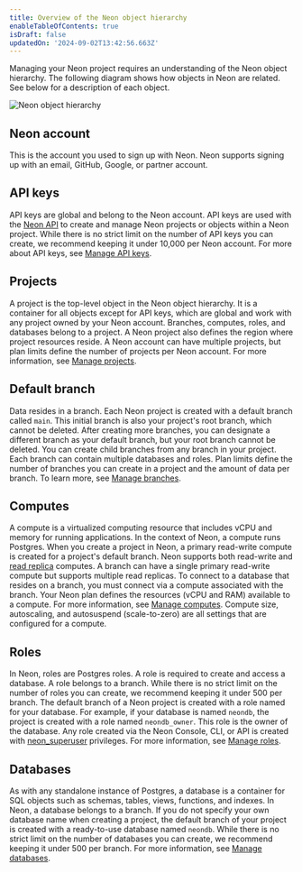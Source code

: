 ```yaml
---
title: Overview of the Neon object hierarchy
enableTableOfContents: true
isDraft: false
updatedOn: '2024-09-02T13:42:56.663Z'
---
```


Managing your Neon project requires an understanding of the Neon object hierarchy. The following diagram shows how objects in Neon are related. See below for a description of each object.

![Neon object hierarchy](/docs/manage/neon_object_hierarchy.jpg)

## Neon account

This is the account you used to sign up with Neon. Neon supports signing up with an email, GitHub, Google, or partner account.

## API keys

API keys are global and belong to the Neon account. API keys are used with the [Neon API](https://api-docs.neon.tech/reference/getting-started-with-neon-api) to create and manage Neon projects or objects within a Neon project. While there is no strict limit on the number of API keys you can create, we recommend keeping it under 10,000 per Neon account. For more about API keys, see [Manage API keys](/docs/manage/api-keys).

## Projects

A project is the top-level object in the Neon object hierarchy. It is a container for all objects except for API keys, which are global and work with any project owned by your Neon account. Branches, computes, roles, and databases belong to a project. A Neon project also defines the region where project resources reside. A Neon account can have multiple projects, but plan limits define the number of projects per Neon account. For more information, see [Manage projects](/docs/manage/projects).

## Default branch

Data resides in a branch. Each Neon project is created with a default branch called `main`. This initial branch is also your project's root branch, which cannot be deleted. After creating more branches, you can designate a different branch as your default branch, but your root branch cannot be deleted. You can create child branches from any branch in your project. Each branch can contain multiple databases and roles. Plan limits define the number of branches you can create in a project and the amount of data per branch. To learn more, see [Manage branches](/docs/manage/branches).

## Computes

A compute is a virtualized computing resource that includes vCPU and memory for running applications. In the context of Neon, a compute runs Postgres. When you create a project in Neon, a primary read-write compute is created for a project's default branch. Neon supports both read-write and [read replica](/docs/introduction/read-replicas) computes. A branch can have a single primary read-write compute but supports multiple read replicas. To connect to a database that resides on a branch, you must connect via a compute associated with the branch. Your Neon plan defines the resources (vCPU and RAM) available to a compute. For more information, see [Manage computes](/docs/manage/endpoints). Compute size, autoscaling, and autosuspend (scale-to-zero) are all settings that are configured for a compute.

## Roles

In Neon, roles are Postgres roles. A role is required to create and access a database. A role belongs to a branch. While there is no strict limit on the number of roles you can create, we recommend keeping it under 500 per branch. The default branch of a Neon project is created with a role named for your database. For example, if your database is named `neondb`, the project is created with a role named `neondb_owner`. This role is the owner of the database. Any role created via the Neon Console, CLI, or API is created with [neon_superuser](/docs/manage/roles#the-neonsuperuser-role) privileges. For more information, see [Manage roles](/docs/manage/roles).

## Databases

As with any standalone instance of Postgres, a database is a container for SQL objects such as schemas, tables, views, functions, and indexes. In Neon, a database belongs to a branch. If you do not specify your own database name when creating a project, the default branch of your project is created with a ready-to-use database named `neondb`. While there is no strict limit on the number of databases you can create, we recommend keeping it under 500 per branch. For more information, see [Manage databases](/docs/manage/databases).

